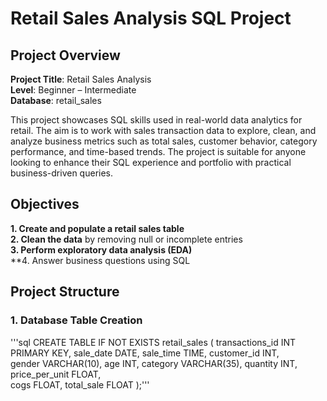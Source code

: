 # Retail Sales Analysis SQL Project

## Project Overview

**Project Title**: Retail Sales Analysis  
**Level**: Beginner – Intermediate  
**Database**: retail_sales

This project showcases SQL skills used in real-world data analytics for retail. The aim is to work with sales transaction data to explore, clean, and analyze business metrics such as total sales, customer behavior, category performance, and time-based trends. The project is suitable for anyone looking to enhance their SQL experience and portfolio with practical business-driven queries.

## Objectives
**1. Create and populate a retail sales table**  
**2. Clean the data** by removing null or incomplete entries  
**3. Perform exploratory data analysis (EDA)**  
**4. Answer business questions using SQL

## Project Structure
### 1. Database Table Creation
'''sql
CREATE TABLE IF NOT EXISTS retail_sales
(
    transactions_id INT PRIMARY KEY,
    sale_date DATE,	
    sale_time TIME,
    customer_id INT,	
    gender VARCHAR(10),
    age INT,
    category VARCHAR(35),
    quantity INT,
    price_per_unit FLOAT,	
    cogs FLOAT,
    total_sale FLOAT
);'''
